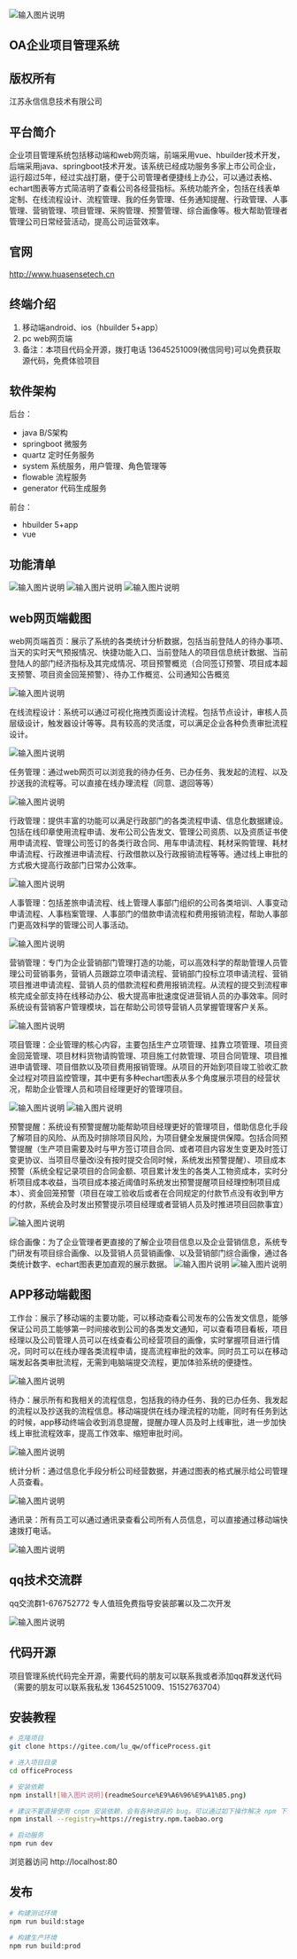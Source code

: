 ![输入图片说明](readMe/%E9%A6%96%E9%A1%B5.png)

## OA企业项目管理系统

## 版权所有
江苏永信信息技术有限公司

## 平台简介
企业项目管理系统包括移动端和web网页端，前端采用vue、hbuilder技术开发，后端采用java、springboot技术开发。该系统已经成功服务多家上市公司企业，运行超过5年，经过实战打磨，便于公司管理者便捷线上办公，可以通过表格、echart图表等方式简洁明了查看公司各经营指标。系统功能齐全，包括在线表单定制、在线流程设计、流程管理、我的任务管理、任务通知提醒、行政管理、人事管理、营销管理、项目管理、采购管理、预警管理、综合画像等。极大帮助管理者管理公司日常经营活动，提高公司运营效率。

## 官网
http://www.huasensetech.cn

## 终端介绍
1. 移动端android、ios（hbuilder 5+app）
2. pc web网页端
3. 备注：本项目代码全开源，拨打电话 13645251009(微信同号)可以免费获取源代码，免费体验项目

## 软件架构
后台：

- java B/S架构
- springboot 微服务
- quartz  定时任务服务
- system 系统服务，用户管理、角色管理等
- flowable 流程服务
- generator 代码生成服务

前台：

- hbuilder 5+app
- vue

## 功能清单
![输入图片说明](readMe/%E5%8A%9F%E8%83%BD%E6%B8%85%E5%8D%951.png)
![输入图片说明](readMe/%E5%8A%9F%E8%83%BD%E6%B8%85%E5%8D%952.png)
![输入图片说明](readMe/%E5%8A%9F%E8%83%BD%E6%B8%85%E5%8D%953.png)

## web网页端截图
web网页端首页：展示了系统的各类统计分析数据，包括当前登陆人的待办事项、当天的实时天气预报情况、快捷功能入口、当前登陆人的项目信息统计数据、当前登陆人的部门经济指标及其完成情况、项目预警概览（合同签订预警、项目成本超支预警、项目资金回笼预警）、待办工作概览、公司通知公告概览

![输入图片说明](readMe/web%E9%A6%96%E9%A1%B5.png)

在线流程设计：系统可以通过可视化拖拽页面设计流程。包括节点设计，审核人员层级设计，触发器设计等等。具有较高的灵活度，可以满足企业各种负责审批流程设计。

![输入图片说明](readMe/%E5%9C%A8%E7%BA%BF%E6%B5%81%E7%A8%8B%E8%AE%BE%E8%AE%A1.png)

任务管理：通过web网页可以浏览我的待办任务、已办任务、我发起的流程、以及抄送我的流程等。可以直接在线办理流程（同意、退回等等）

![输入图片说明](readMe/%E4%BB%BB%E5%8A%A1%E7%AE%A1%E7%90%86.png)

行政管理：提供丰富的功能可以满足行政部门的各类流程申请、信息化数据建设。包括在线印章使用流程申请、发布公司公告发文、管理公司资质、以及资质证书使用申请流程、管理公司签订的各类行政合同、用车申请流程、耗材采购管理、耗材申请流程、行政推进申请流程、行政借款以及行政报销流程等等。通过线上审批的方式极大提高行政部门日常办公效率。

![输入图片说明](readMe/%E8%A1%8C%E6%94%BF%E7%AE%A1%E7%90%86.png)

人事管理：包括差旅申请流程、线上管理人事部门组织的公司各类培训、人事变动申请流程、人事档案管理、人事部门的借款申请流程和费用报销流程，帮助人事部门更高效科学的管理公司人事活动。

![输入图片说明](readMe/%E4%BA%BA%E4%BA%8B%E7%AE%A1%E7%90%86.png)

营销管理：专门为企业营销部门管理打造的功能，可以高效科学的帮助管理人员管理公司营销事务，营销人员跟踪立项申请流程、营销部门投标立项申请流程、营销项目推进申请流程、营销人员的借款流程和费用报销流程。从流程的提交到流程审核完成全部支持在线移动办公、极大提高审批速度促进营销人员的办事效率。同时系统设有营销客户管理模块，旨在帮助公司领导营销人员掌握管理客户关系。

![输入图片说明](readMe/%E8%90%A5%E9%94%80%E7%AE%A1%E7%90%86.png)

项目管理：企业管理的核心内容，主要包括生产立项管理、挂靠立项管理、项目资金回笼管理、项目材料货物请购管理、项目施工付款管理、项目合同管理、项目推进申请管理、项目借款以及项目费用报销管理。从项目的开始到项目竣工验收汇款全过程对项目监控管理，其中更有多种echart图表从多个角度展示项目的经营状况，帮助企业管理人员和项目经理更好的管理项目。

![输入图片说明](readMe/%E7%94%9F%E4%BA%A7%E7%AB%8B%E9%A1%B9.png)
![输入图片说明](readMe/%E5%90%88%E5%90%8C%E7%AE%A1%E7%90%86.png)

预警提醒：系统设有预警提醒功能帮助项目经理更好的管理项目，借助信息化手段了解项目的风险、从而及时排除项目风险，为项目健全发展提供保障。包括合同预警提醒（生产项目需要及时与甲方签订项目合同、或者项目内容发生变更及时签订变更协议、当项目尽量改i没有按时提交合同时候，系统发出预警提醒）、项目成本预警（系统全程记录项目的合同金额、项目累计发生的各类人工物资成本，实时分析项目成本收益，当项目成本接近阈值时系统发出预警提醒项目经理控制项目成本）、资金回笼预警（项目在竣工验收后或者在合同规定的付款节点没有收到甲方的付款，系统会及时发出预警提示项目经理或者营销人员及时推进项目回款事宜）

![输入图片说明](readMe/%E9%A2%84%E8%AD%A6%E6%8F%90%E9%86%92.png)

综合画像：为了企业管理者更直接的了解企业项目信息以及企业营销信息，系统专门研发有项目综合画像、以及营销人员营销画像、以及营销部门综合画像，通过各类统计数字、echart图表更加直观的展示数据。
![输入图片说明](readMe/%E9%A1%B9%E7%9B%AE%E7%9C%8B%E6%9D%BF.png)
![输入图片说明](readMe/%E8%90%A5%E9%94%80%E9%83%A8%E9%97%A8%E7%94%BB%E5%83%8F.png)

## APP移动端截图

工作台：展示了移动端的主要功能，可以移动查看公司发布的公告发文信息，能够保证公司员工能够第一时间接收到公司的各类发文通知，可以查看项目看板，项目经理以及公司管理人员可以在线查看公司经营项目的画像，实时掌握项目进行情况，同时可以在线办理各类流程申请，提高流程审批的效率。同时员工可以在移动端发起各类审批流程，无需到电脑端提交流程，更加体验系统的便捷性。

![输入图片说明](readMe/1682058457650.png)

待办：展示所有和我相关的流程信息，包括我的待办任务、我的已办任务、我发起的流程以及抄送我的流程信息。移动端提供在线办理流程的功能，同时有任务到达的时候，app移动终端会收到消息提醒，提醒办理人员及时上线审批，进一步加快线上审批流程效率，提高工作效率、缩短审批时间。

![输入图片说明](readMe/%E7%A7%BB%E5%8A%A8%E7%AB%AF%E5%BE%85%E5%8A%9E.png)

统计分析：通过信息化手段分析公司经营数据，并通过图表的格式展示给公司管理人员查看。

![输入图片说明](readMe/%E7%BB%9F%E8%AE%A1%E5%88%86%E6%9E%90.png)

通讯录：所有员工可以通过通讯录查看公司所有人员信息，可以直接通过移动端快速拨打电话。

![输入图片说明](readMe/%E9%80%9A%E8%AE%AF%E5%BD%95.png)

## qq技术交流群

qq交流群1-676752772 专人值班免费指导安装部署以及二次开发

![输入图片说明](readMe/%E5%BE%AE%E4%BF%A1%E5%9B%BE%E7%89%87_20230421151841.jpg)

## 代码开源

项目管理系统代码完全开源，需要代码的朋友可以联系我或者添加qq群发送代码（需要的朋友可以联系我私发 13645251009、15152763704）

## 安装教程

```bash
# 克隆项目
git clone https://gitee.com/lu_qw/officeProcess.git

# 进入项目目录
cd officeProcess

# 安装依赖
npm install![输入图片说明](readmeSource%E9%A6%96%E9%A1%B5.png)

# 建议不要直接使用 cnpm 安装依赖，会有各种诡异的 bug。可以通过如下操作解决 npm 下载速度慢的问题
npm install --registry=https://registry.npm.taobao.org

# 启动服务
npm run dev
```

浏览器访问 http://localhost:80
 
## 发布

```bash
# 构建测试环境
npm run build:stage

# 构建生产环境
npm run build:prod
```